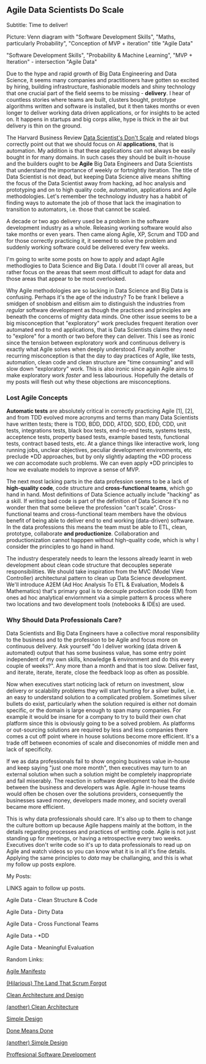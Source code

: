 ## Agile Data Scientists Do Scale

Subtitle: Time to deliver!

Picture: Venn diagram with "Software Development Skills", "Maths, particularly Probability", "Conception of MVP + iteration" title "Agile Data"

"Software Development Skills", "Probability & Machine Learning", "MVP + Iteration" - intersection "Agile Data"

Due to the hype and rapid growth of Big Data Engineering and Data Science, it seems many companies and practitioners have gotten so excited by hiring, building infrastructure, fashionable models and shiny technology that one crucial part of the field seems to be missing - **delivery**.  I hear of countless stories where teams are built, clusters bought, prototype algorithms written and software is installed, but it then takes months or even longer to deliver working data driven applications, or for insights to be acted on.  It happens in startups and big corps alike, hype is thick in the air but delivery is thin on the ground.

The Harvard Business Review [Data Scientist's Don't Scale](https://hbr.org/2015/05/data-scientists-dont-scale) and related blogs correctly point out that we should focus on AI **applications**, that is automation. My addition is that these applications can not always be easily bought in for many domains.  In such cases they should be built in-house and the builders ought to be **Agile** Big Data Engineers and Data Scientists that understand the importance of weekly or fortnightly iteration. The title of Data Scientist is not dead, but keeping Data Science alive means shifting the focus of the Data Scientist away from hacking, ad hoc analysis and prototyping and on to high quality code, automation, applications and Agile methodologies. Let's remember the technology industry has a habbit of finding ways to automate the job of those that lack the imagination to transition to automators, i.e. those that cannot be scaled.

A decade or two ago delivery used be a problem in the software development industry as a whole.  Releasing working software would also take months or even years.  Then came along Agile, XP, Scrum and TDD and for those correctly practicing it, it seemed to solve the problem and suddenly working software could be delivered every few weeks.

I'm going to write some posts on how to apply and adapt Agile methodlogies to Data Science and Big Data.  I doubt I'll cover all areas, but rather focus on the areas that seem most difficult to adapt for data and those areas that appear to be most overlooked.

Why Agile methodologies are so lacking in Data Science and Big Data is confusing.  Perhaps it's the age of the industry? To be frank I believe a smidgen of snobbism and elitism aim to distinguish the industries from *regular* software development as though the practices and principles are beneath the concerns of mighty data minds.  One other issue seems to be a big misconception that "exploratory" work precludes frequent iteration over automated end to end applications, that is Data Scientists claims they need to "explore" for a month or two before they can deliver. This I see as ironic since the tension between exploratory work and continuous delivery is exactly what Agile solves when deeply understood.  Finally another recurring misconception is that the day to day practices of Agile, like tests, automation, clean code and clean structure are "time consuming" and will slow down "exploratory" work.  This is also ironic since again Agile aims to make exploratory work *faster* and less labourious.  Hopefully the details of my posts will flesh out why these objections are misconceptions.

### Lost Agile Concepts

**Automatic tests** are absolutely critical in correctly practicing Agile [1], [2], and from TDD evolved more acronyms and terms than many Data Scientists have written tests; there is TDD, BDD, DDD, ATDD, SDD, EDD, CDD, unit tests, integrations tests, black box tests, end-to-end tests, systems tests, acceptence tests, property based tests, example based tests, functional tests, contract based tests, etc. At a glance things like interactive work, long running jobs, unclear objectives, peculiar development environments, etc preclude \*DD approaches, but by only slightly adapting the \*DD process we *can* accomodate such problems.  We can even apply \*DD principles to how we evaluate models to improve a sense of MVP.

The next most lacking parts in the data profession seems to be a lack of **high-quality code**, code structure and **cross-functional teams**, which go hand in hand.  Most definitions of Data Science actually include "hacking" as a skill.  If writing bad code is part of the definition of Data Science it's no wonder then that some believe the profession "can't scale".  Cross-functional teams and cross-functional team members have the obvious benefit of being able to deliver end to end working (data-driven) software.  In the data professions this means the team must be able to ETL, clean, prototype, collaborate **and productionize**.  Collaboration and productionization cannot happpen without high-quality code, which is why I consider the principles to go hand in hand.

The industry desperately needs to learn the lessons already learnt in web development about clean code structure that decouples seperate responsibilities. We should take inspiration from the MVC (Model View Controller) architectural pattern to clean up Data Science development.  We'll introduce A2EM (Ad Hoc Analysis To ETL & Evaluation, Models & Mathematics) that's primary goal is to decouple production code (EM) from ones ad hoc analytical enviornment via a simple pattern & process where two locations and two development tools (notebooks & IDEs) are used.

### Why Should Data Professionals Care?

Data Scientists and Big Data Engineers have a collective moral responsibility to the business and to the profession to be Agile and focus more on continuous delivery.  Ask yourself "do I deliver working (data driven & automated) output that has some business value, has some entry point independent of my own skills, knowledge & environment and do this every couple of weeks?". Any more than a month and that is too slow.  Deliver fast, and iterate, iterate, iterate, close the feedback loop as often as possible.

Now when executives start noticing lack of return on investment, slow delivery or scalability problems they will start hunting for a silver bullet, i.e. an easy to understand solution to a complicated problem.  Sometimes silver bullets do exist, particularly when the solution required is either not domain specific, or the domain is large enough to span many companies.  For example it would be insane for a company to try to build their own chat platform since this is obviously going to be a solved problem.  As platforms or out-sourcing solutions are required by less and less companies there comes a cut off point where in house solutions become more efficient.  It's a trade off between economies of scale and diseconomies of middle men and lack of specificity.

If we as data professionals fail to show ongoing business value in-house and keep saying "just one more month", then executives may turn to an external solution when such a solution might be completely inappropriate and fail miserably.  The reaction in software development to heal the divide between the business and developers was Agile.  Agile in-house teams would often be chosen over the solutions providers, consequently the businesses saved money, developers made money, and society overall became more efficient.

This is why data professionals should care.  It's also up to them to change the culture bottom up because Agile happens mainly at the bottom, in the details regarding processes and practices of writting code.  Agile is not just standing up for meetings, or having a retrospective every two weeks.  Executives don't write code so it's up to data professionals to read up on Agile and watch videos so you can know what it is in all it's fine details.  Applying the same principles to *data* may be challanging, and this is what my follow up posts explore.

My Posts:

LINKS again to follow up posts.

Agile Data - Clean Structure & Code

Agile Data - Dirty Data

Agile Data - Cross Functional Teams

Agile Data - *DD

Agile Data - Meaningful Evaluation

Random Links:

[Agile Manifesto](http://agilemanifesto.org/)

[(Hilarious) The Land That Scrum Forgot](https://www.youtube.com/watch?v=hG4LH6P8Syk)

[Clean Architecture and Design](https://www.youtube.com/watch?v=Nsjsiz2A9mg)

[(another) Clean Architecture](https://www.youtube.com/watch?v=Nltqi7ODZTM)

[Simple Design](http://www.jamesshore.com/Agile-Book/simple_design.html)

[Done Means Done](http://www.allaboutagile.com/agile-principle-7-done-means-done/)

[(another) Simple Design](http://guide.agilealliance.org/guide/simple-design.html)

[Proffesional Software Development](https://www.youtube.com/watch?v=zwtg7lIMUaQ)

